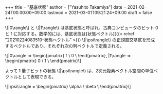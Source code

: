 +++
title = "基底状態"
author = ["Yasuhito Takamiya"]
date = 2021-02-24T00:00:00+09:00
lastmod = 2021-03-01T09:21:24+09:00
draft = false
+++

\\(|0\rangle\\) と \\(|1\rangle\\) は基底状態と呼ばれ、古典コンピュータのビット 0 と 1 に対応する。数学的には、基底状態は[状態ベクトル]({{< relref "20210224083510-状態ヘクトル" >}}) \\(|\psi\rangle\\) の正規直交基底を形成するベクトルであり、それぞれ次の列ベクトルで定義される。

\\[|0\rangle := \begin{pmatrix} 1 \\ 0 \\ \end{pmatrix}, |1\rangle := \begin{pmatrix} 0 \\ 1 \\ \end{pmatrix}\\]

よって 1 量子ビットの状態 \\(|\psi\rangle\\) は、2次元複素ベクトル空間の単位ベクトルとして表現できる。

\\[|\psi\rangle = \begin{pmatrix} \alpha \\ \beta \\ \end{pmatrix}\\]
